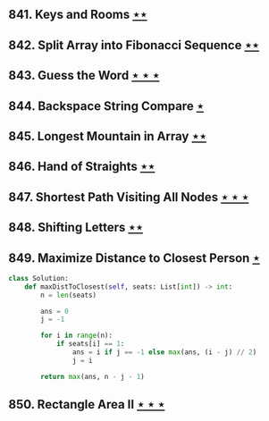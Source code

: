 ## 841. Keys and Rooms [$\star\star$](https://leetcode.com/problems/keys-and-rooms)

## 842. Split Array into Fibonacci Sequence [$\star\star$](https://leetcode.com/problems/split-array-into-fibonacci-sequence)

## 843. Guess the Word [$\star\star\star$](https://leetcode.com/problems/guess-the-word)

## 844. Backspace String Compare [$\star$](https://leetcode.com/problems/backspace-string-compare)

## 845. Longest Mountain in Array [$\star\star$](https://leetcode.com/problems/longest-mountain-in-array)

## 846. Hand of Straights [$\star\star$](https://leetcode.com/problems/hand-of-straights)

## 847. Shortest Path Visiting All Nodes [$\star\star\star$](https://leetcode.com/problems/shortest-path-visiting-all-nodes)

## 848. Shifting Letters [$\star\star$](https://leetcode.com/problems/shifting-letters)

## 849. Maximize Distance to Closest Person [$\star$](https://leetcode.com/problems/maximize-distance-to-closest-person)

```python
class Solution:
    def maxDistToClosest(self, seats: List[int]) -> int:
        n = len(seats)

        ans = 0
        j = -1

        for i in range(n):
            if seats[i] == 1:
                ans = i if j == -1 else max(ans, (i - j) // 2)
                j = i

        return max(ans, n - j - 1)
```

## 850. Rectangle Area II [$\star\star\star$](https://leetcode.com/problems/rectangle-area-ii)
